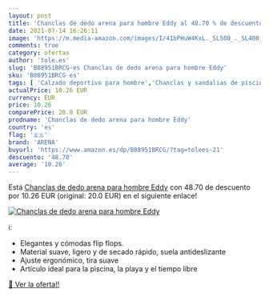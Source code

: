 ```yaml
---
layout: post
title: 'Chanclas de dedo arena para hombre Eddy al 48.70 % de descuento'
date: 2021-07-14 16:26:11
image: 'https://m.media-amazon.com/images/I/41bPHuW4KxL._SL500_._SL400_.jpg'
comments: true
category: ofertas
author: 'tole.es'
slug: 'B08951BRCG-es Chanclas de dedo arena para hombre Eddy'
sku: 'B08951BRCG-es'
tags: [ 'Calzado deportivo para hombre','Chanclas y sandalias de piscina para hombre','Zapatillas y calzado deportivo para hombre','Zapatos','Zapatos para hombre','Zapatos y complementos','arena','chanclas', ]
actualPrice: 10.26 EUR
currency: EUR
price: 10.26
comparePrice: 20.0 EUR
prodname: 'Chanclas de dedo arena para hombre Eddy'
country: 'es'
flag: '🇪🇸'
brand: 'ARENA'
buyurl: 'https://www.amazon.es/dp/B08951BRCG/?tag=tolees-21'
descuento: '48.70'
average: '10.26'
---
```


Está [Chanclas de dedo arena para hombre Eddy](https://www.amazon.es/dp/B08951BRCG/?tag=tolees-21) con 48.70 de descuento por 10.26 EUR (original: 20.0 EUR) en el siguiente enlace!

[![Chanclas de dedo arena para hombre Eddy](https://m.media-amazon.com/images/I/41bPHuW4KxL._SL500_._SL400_.jpg)](https://www.amazon.es/dp/B08951BRCG/?tag=tolees-21)

ℹ️:

- Elegantes y cómodas flip flops.
- Material suave, ligero y de secado rápido, suela antideslizante
- Ajuste ergonómico, tira suave
- Artículo ideal para la piscina, la playa y el tiempo libre

[🛒 Ver la oferta!!](https://www.amazon.es/dp/B08951BRCG/?tag=tolees-21)
